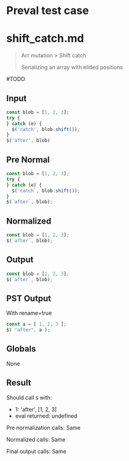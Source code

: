 # Preval test case

# shift_catch.md

> Arr mutation > Shift catch
>
> Serializing an array with elided positions

#TODO

## Input

`````js filename=intro
const blob = [1, 2, 3];
try {
} catch (e) {
  $('catch', blob.shift());
}
$('after', blob)
`````

## Pre Normal


`````js filename=intro
const blob = [1, 2, 3];
try {
} catch (e) {
  $(`catch`, blob.shift());
}
$(`after`, blob);
`````

## Normalized


`````js filename=intro
const blob = [1, 2, 3];
$(`after`, blob);
`````

## Output


`````js filename=intro
const blob = [1, 2, 3];
$(`after`, blob);
`````

## PST Output

With rename=true

`````js filename=intro
const a = [ 1, 2, 3 ];
$( "after", a );
`````

## Globals

None

## Result

Should call `$` with:
 - 1: 'after', [1, 2, 3]
 - eval returned: undefined

Pre normalization calls: Same

Normalized calls: Same

Final output calls: Same
